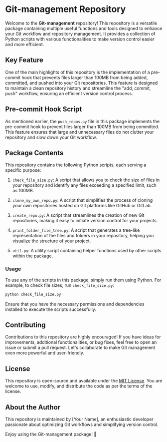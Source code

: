 # Git-management Repository

Welcome to the **Git-management** repository! This repository is a versatile package containing multiple useful functions and tools designed to enhance your Git workflow and repository management. It provides a collection of Python scripts with various functionalities to make version control easier and more efficient.

## Key Feature

One of the main highlights of this repository is the implementation of a pre-commit hook that prevents files larger than 100MB from being added, committed, and pushed into your Git repositories. This feature is designed to maintain a clean repository history and streamline the "add, commit, push" workflow, ensuring an efficient version control process.

## Pre-commit Hook Script

As mentioned earlier, the `push_repos.py` file in this package implements the pre-commit hook to prevent files larger than 100MB from being committed. This feature ensures that large and unnecessary files do not clutter your repository and slow down your Git workflow.

## Package Contents

This repository contains the following Python scripts, each serving a specific purpose:

1. `check_file_size.py`: A script that allows you to check the size of files in your repository and identify any files exceeding a specified limit, such as 100MB.

2. `clone_my_own_repo.py`: A script that simplifies the process of cloning your own repositories hosted on Git platforms like GitHub or GitLab.

3. `create_repo.py`: A script that streamlines the creation of new Git repositories, making it easy to initiate version control for your projects.

4. `print_folder_file_tree.py`: A script that generates a tree-like representation of the files and folders in your repository, helping you visualize the structure of your project.

5. `util.py`: A utility script containing helper functions used by other scripts within the package.

### Usage

To use any of the scripts in this package, simply run them using Python. For example, to check file sizes, run `check_file_size.py`:

```bash
python check_file_size.py
```

Ensure that you have the necessary permissions and dependencies installed to execute the scripts successfully.

## Contributing

Contributions to this repository are highly encouraged! If you have ideas for improvements, additional functionalities, or bug fixes, feel free to open an issue or submit a pull request. Let's collaborate to make Git management even more powerful and user-friendly.

## License

This repository is open-source and available under the [MIT License](LICENSE). You are welcome to use, modify, and distribute the code as per the terms of the license.

## About the Author

This repository is maintained by [Your Name], an enthusiastic developer passionate about optimizing Git workflows and simplifying version control.

Enjoy using the Git-management package! 🚀

